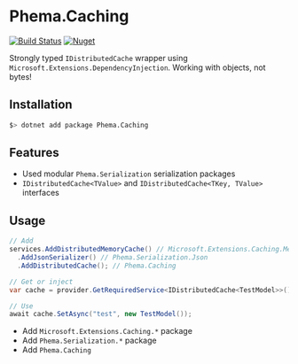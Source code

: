 # Phema.Caching

[![Build Status](https://cloud.drone.io/api/badges/phema-team/Phema.Caching/status.svg)](https://cloud.drone.io/phema-team/Phema.Caching)
[![Nuget](https://img.shields.io/nuget/v/Phema.Caching.svg)](https://www.nuget.org/packages/Phema.Caching)

Strongly typed `IDistributedCache` wrapper using `Microsoft.Extensions.DependencyInjection`. Working with objects, not bytes!

## Installation

```bash
$> dotnet add package Phema.Caching
```

## Features

- Used modular `Phema.Serialization` serialization packages
- `IDistributedCache<TValue>` and `IDistributedCache<TKey, TValue>` interfaces

## Usage

```csharp
// Add
services.AddDistributedMemoryCache() // Microsoft.Extensions.Caching.Memory
  .AddJsonSerializer() // Phema.Serialization.Json
  .AddDistributedCache(); // Phema.Caching

// Get or inject
var cache = provider.GetRequiredService<IDistributedCache<TestModel>>();

// Use
await cache.SetAsync("test", new TestModel());
```

- Add `Microsoft.Extensions.Caching.*` package
- Add `Phema.Serialization.*` package
- Add `Phema.Caching`
